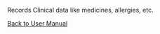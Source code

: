 Records Clinical data like medicines, allergies, etc.

[Back to User Manual](https://github.com/hmislk/hmis/wiki/User-Manual)